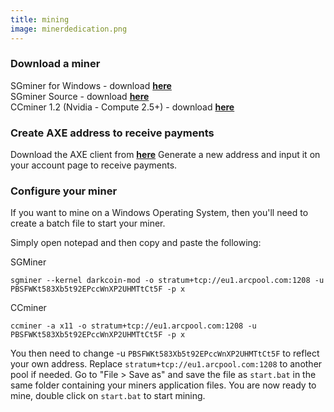 ```yaml
---
title: mining
image: minerdedication.png
---
```

<h3>Download a miner</h3>

SGminer for Windows - download <a href="https://github.com/nicehash/sgminer/releases"><b>here</b></a><br />
SGminer Source - download <a href="https://github.com/nicehash/sgminer/releases"><b>here</b></a><br />
CCminer 1.2 (Nvidia - Compute 2.5+) - download <a href="https://github.com/cbuchner1/ccminer/releases/download/v1.2/ccminer-v1.2.zip"><b>here</b></a><br />

<h3>Create AXE address to receive payments</h3>

Download the AXE client from <a href="https://github.com/AXErunners/axe/releases"><b>here</b></a>
Generate a new address and input it on your account page to receive payments.

<h3>Configure your miner</h3>

If you want to mine on a Windows Operating System, then you'll need to create a batch file to start your miner.

Simply open notepad and then copy and paste the following:<br />

SGMiner<br />
```
sgminer --kernel darkcoin-mod -o stratum+tcp://eu1.arcpool.com:1208 -u PBSFWKt583Xb5t92EPccWnXP2UHMTtCt5F -p x
```
CCminer<br />
```
ccminer -a x11 -o stratum+tcp://eu1.arcpool.com:1208 -u PBSFWKt583Xb5t92EPccWnXP2UHMTtCt5F -p x
```
You then need to change -u `PBSFWKt583Xb5t92EPccWnXP2UHMTtCt5F` to reflect your own address. Replace `stratum+tcp://eu1.arcpool.com:1208` to another pool if needed. Go to "File > Save as" and save the file as `start.bat` in the same folder containing your miners application files. You are now ready to mine, double click on `start.bat` to start mining.
